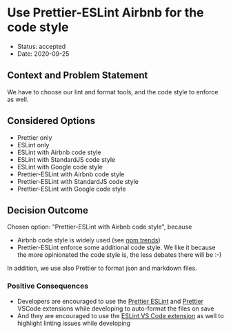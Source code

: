 # Use Prettier-ESLint Airbnb for the code style

- Status: accepted
- Date: 2020-09-25

## Context and Problem Statement

We have to choose our lint and format tools, and the code style to enforce as well.

## Considered Options

- Prettier only
- ESLint only
- ESLint with Airbnb code style
- ESLint with StandardJS code style
- ESLint with Google code style
- Prettier-ESLint with Airbnb code style
- Prettier-ESLint with StandardJS code style
- Prettier-ESLint with Google code style

## Decision Outcome

Chosen option: "Prettier-ESLint with Airbnb code style", because

- Airbnb code style is widely used (see [npm trends](https://www.npmtrends.com/eslint-config-airbnb-vs-eslint-config-google-vs-standard-vs-eslint-config-standard))
- Prettier-ESLint enforce some additional code style. We like it because the more opinionated the code style is, the less debates there will be :-)

In addition, we use also Prettier to format json and markdown files.

### Positive Consequences <!-- optional -->

- Developers are encouraged to use the [Prettier ESLint](https://marketplace.visualstudio.com/items?itemName=rvest.vs-code-prettier-eslint) and [Prettier](https://marketplace.visualstudio.com/items?itemName=esbenp.prettier-vscode) VSCode extensions while developing to auto-format the files on save
- And they are encouraged to use the [ESLint VS Code extension](https://marketplace.visualstudio.com/items?itemName=dbaeumer.vscode-eslint) as well to highlight linting issues while developing
